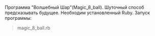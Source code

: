 Программа "Волшебный Шар"(Magic_8_ball). Шуточный способ предсказывать будущее. 
Необходим установленный Ruby.
Запуск программы:
>magic_8_ball.rb

